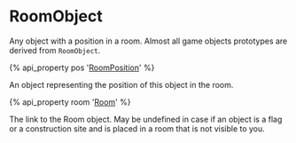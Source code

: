 # RoomObject

Any object with a position in a room. Almost all game objects prototypes are derived from `RoomObject`.

{% api_property pos '<a href="#RoomPosition">RoomPosition</a>' %}
 


An object representing the position of this object in the room.



{% api_property room '<a href="#Room">Room</a>' %}



The link to the Room object. May be undefined in case if an object is a flag or a construction site and is placed in a room that is not visible to you.


